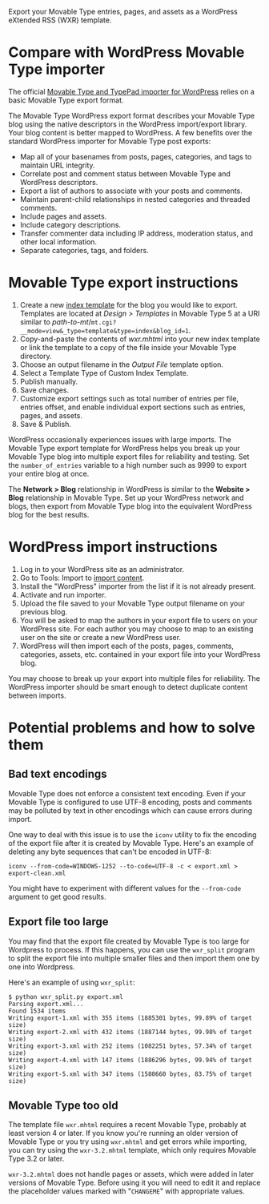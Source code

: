 Export your Movable Type entries, pages, and assets as a WordPress eXtended RSS (WXR) template.

# Compare with WordPress Movable Type importer

The official [Movable Type and TypePad importer for WordPress](http://wordpress.org/extend/plugins/movabletype-importer/ "Movable Type and TypePad importer plugin for WordPress") relies on a basic Movable Type export format.

The Movable Type WordPress export format describes your Movable Type
blog using the native descriptors in the WordPress import/export
library. Your blog content is better mapped to WordPress. A few
benefits over the standard WordPress importer for Movable Type post
exports:

* Map all of your basenames from posts, pages, categories, and tags to maintain URL integrity.
* Correlate post and comment status between Movable Type and WordPress descriptors.
* Export a list of authors to associate with your posts and comments.
* Maintain parent-child relationships in nested categories and threaded comments.
* Include pages and assets.
* Include category descriptions.
* Transfer commenter data including IP address, moderation status, and other local information.
* Separate categories, tags, and folders.

# Movable Type export instructions

1. Create a new [index template](http://www.movabletype.org/documentation/designer/template-types.html#index-templates "Movable Type index template documentation") for the blog you would like to export. Templates are located at _Design > Templates_ in Movable Type 5 at a URI similar to _path-to-mt_/`mt.cgi?__mode=view&_type=template&type=index&blog_id=1`.
2. Copy-and-paste the contents of _wxr.mhtml_ into your new index template or link the template to a copy of the file inside your Movable Type directory.
3. Choose an output filename in the _Output File_ template option.
4. Select a Template Type of Custom Index Template.
5. Publish manually.
6. Save changes.
5. Customize export settings such as total number of entries per file, entries offset, and enable individual export sections such as entries, pages, and assets.
6. Save & Publish.

WordPress occasionally experiences issues with large imports. The
Movable Type export template for WordPress helps you break up your
Movable Type blog into multiple export files for reliability and
testing. Set the `number_of_entries` variable to a high number such as
9999 to export your entire blog at once.

The __Network > Blog__ relationship in WordPress is similar to the
__Website > Blog__ relationship in Movable Type. Set up your WordPress
network and blogs, then export from Movable Type blog into the
equivalent WordPress blog for the best results.

# WordPress import instructions

1. Log in to your WordPress site as an administrator.
2. Go to Tools: Import to [import content](http://codex.wordpress.org/Importing_Content "Import content into WordPress").
3. Install the "WordPress" importer from the list if it is not already present.
4. Activate and run importer.
5. Upload the file saved to your Movable Type output filename on your previous blog.
6. You will be asked to map the authors in your export file to users on your WordPress site. For each author you may choose to map to an existing user on the site or create a new WordPress user.
7. WordPress will then import each of the posts, pages, comments, categories, assets, etc. contained in your export file into your WordPress blog.

You may choose to break up your export into multiple files for
reliability. The WordPress importer should be smart enough to detect
duplicate content between imports.

# Potential problems and how to solve them

## Bad text encodings

Movable Type does not enforce a consistent text encoding.  Even if
your Movable Type is configured to use UTF-8 encoding, posts and
comments may be polluted by text in other encodings which can cause
errors during import.

One way to deal with this issue is to use the `iconv` utility to fix
the encoding of the export file after it is created by Movable Type.
Here's an example of deleting any byte sequences that can't be encoded
in UTF-8:

    iconv --from-code=WINDOWS-1252 --to-code=UTF-8 -c < export.xml > export-clean.xml

You might have to experiment with different values for the
`--from-code` argument to get good results.

## Export file too large

You may find that the export file created by Movable Type is too large
for Wordpress to process.  If this happens, you can use the
`wxr_split` program to split the export file into multiple smaller
files and then import them one by one into Wordpress.

Here's an example of using `wxr_split`:

    $ python wxr_split.py export.xml
    Parsing export.xml...
    Found 1534 items
    Writing export-1.xml with 355 items (1885301 bytes, 99.89% of target size)
    Writing export-2.xml with 432 items (1887144 bytes, 99.98% of target size)
    Writing export-3.xml with 252 items (1082251 bytes, 57.34% of target size)
    Writing export-4.xml with 147 items (1886296 bytes, 99.94% of target size)
    Writing export-5.xml with 347 items (1580660 bytes, 83.75% of target size)

## Movable Type too old

The template file `wxr.mhtml` requires a recent Movable Type, probably
at least version 4 or later.  If you know you're running an older
version of Movable Type or you try using `wxr.mhtml` and get errors
while importing, you can try using the `wxr-3.2.mhtml` template, which
only requires Movable Type 3.2 or later.

`wxr-3.2.mhtml` does not handle pages or assets, which were added in
later versions of Movable Type.  Before using it you will need to edit
it and replace the placeholder values marked with "`CHANGEME`" with
appropriate values.

